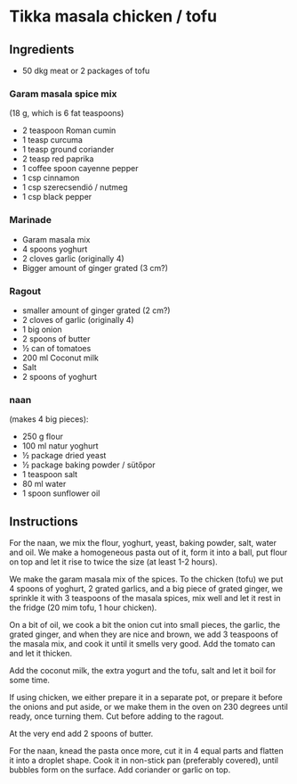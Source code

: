 # Tikka masala chicken / tofu 


## Ingredients
- 50 dkg meat or 2 packages of tofu


### Garam masala spice mix 
(18 g, which is 6 fat teaspoons)
- 2 teaspoon Roman cumin
- 1 teasp curcuma
- 1 teasp ground coriander
- 2 teasp red paprika
- 1 coffee spoon cayenne pepper
- 1 csp cinnamon
- 1 csp szerecsendió / nutmeg
- 1 csp black pepper

### Marinade
- Garam masala mix
- 4 spoons yoghurt
- 2 cloves garlic (originally 4)
- Bigger amount of ginger grated (3 cm?)

### Ragout
- smaller amount of ginger grated (2 cm?)
- 2 cloves of garlic (originally 4)
- 1 big onion
- 2 spoons of butter
- ½ can of tomatoes
- 200 ml Coconut milk
- Salt
- 2 spoons of yoghurt

### naan
(makes 4 big pieces):
- 250 g flour
- 100 ml natur yoghurt
- ½ package dried yeast
- ½ package baking powder / sütőpor
- 1 teaspoon salt
- 80 ml water
- 1 spoon sunflower oil

## Instructions

For the naan, we mix the flour, yoghurt, yeast, baking powder, salt, water and oil. We make a homogeneous pasta out of it, form it into a ball, put flour on top and let it rise to twice the size (at least 1-2 hours).


We make the garam masala mix of the spices. To the chicken (tofu) we put 4 spoons of yoghurt, 2 grated garlics, and a big piece of grated ginger, we sprinkle it with 3 teaspoons of the masala spices, mix well and let it rest in the fridge (20 mim tofu, 1 hour chicken).

On a bit of oil, we cook a bit the onion cut into small pieces, the garlic, the grated ginger, and when they are nice and brown, we add 3 teaspoons of the masala mix, and cook it until it smells very good. Add the tomato can and let it thicken. 

Add the coconut milk, the extra yogurt and the tofu, salt and let it boil for some time.

If using chicken, we either prepare it in a separate pot, or prepare it before the onions and put aside, or we make them in the oven on 230 degrees until ready, once turning them. Cut before adding to the ragout. 

At the very end add 2 spoons of butter.


For the naan, knead the pasta once more, cut it in 4 equal parts and flatten it into a droplet shape. Cook it in non-stick pan (preferably covered), until bubbles form on the surface. Add coriander or garlic on top.

